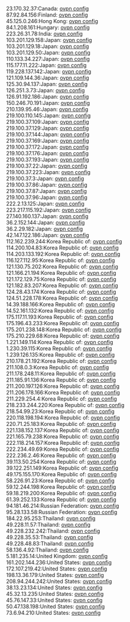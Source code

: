 23.170.32.37:Canada: [ovpn config](vpn/23_170_32_37.ovpn)  
87.92.84.156:Finland: [ovpn config](vpn/87_92_84_156.ovpn)  
45.125.0.246:Hong Kong: [ovpn config](vpn/45_125_0_246.ovpn)  
84.1.208.161:Hungary: [ovpn config](vpn/84_1_208_161.ovpn)  
223.26.31.78:India: [ovpn config](vpn/223_26_31_78.ovpn)  
103.201.129.158:Japan: [ovpn config](vpn/103_201_129_158.ovpn)  
103.201.129.18:Japan: [ovpn config](vpn/103_201_129_18.ovpn)  
103.201.129.50:Japan: [ovpn config](vpn/103_201_129_50.ovpn)  
110.133.34.227:Japan: [ovpn config](vpn/110_133_34_227.ovpn)  
115.177.11.222:Japan: [ovpn config](vpn/115_177_11_222.ovpn)  
119.228.137.142:Japan: [ovpn config](vpn/119_228_137_142.ovpn)  
121.109.144.36:Japan: [ovpn config](vpn/121_109_144_36.ovpn)  
125.30.94.137:Japan: [ovpn config](vpn/125_30_94_137.ovpn)  
126.251.3.73:Japan: [ovpn config](vpn/126_251_3_73.ovpn)  
126.91.192.186:Japan: [ovpn config](vpn/126_91_192_186.ovpn)  
150.246.70.191:Japan: [ovpn config](vpn/150_246_70_191.ovpn)  
210.139.95.46:Japan: [ovpn config](vpn/210_139_95_46.ovpn)  
219.100.110.145:Japan: [ovpn config](vpn/219_100_110_145.ovpn)  
219.100.37.109:Japan: [ovpn config](vpn/219_100_37_109.ovpn)  
219.100.37.129:Japan: [ovpn config](vpn/219_100_37_129.ovpn)  
219.100.37.144:Japan: [ovpn config](vpn/219_100_37_144.ovpn)  
219.100.37.169:Japan: [ovpn config](vpn/219_100_37_169.ovpn)  
219.100.37.172:Japan: [ovpn config](vpn/219_100_37_172.ovpn)  
219.100.37.176:Japan: [ovpn config](vpn/219_100_37_176.ovpn)  
219.100.37.193:Japan: [ovpn config](vpn/219_100_37_193.ovpn)  
219.100.37.22:Japan: [ovpn config](vpn/219_100_37_22.ovpn)  
219.100.37.223:Japan: [ovpn config](vpn/219_100_37_223.ovpn)  
219.100.37.3:Japan: [ovpn config](vpn/219_100_37_3.ovpn)  
219.100.37.86:Japan: [ovpn config](vpn/219_100_37_86.ovpn)  
219.100.37.87:Japan: [ovpn config](vpn/219_100_37_87.ovpn)  
219.100.37.96:Japan: [ovpn config](vpn/219_100_37_96.ovpn)  
222.2.13.125:Japan: [ovpn config](vpn/222_2_13_125.ovpn)  
223.217.115.192:Japan: [ovpn config](vpn/223_217_115_192.ovpn)  
27.140.160.137:Japan: [ovpn config](vpn/27_140_160_137.ovpn)  
36.2.152.144:Japan: [ovpn config](vpn/36_2_152_144.ovpn)  
36.2.29.182:Japan: [ovpn config](vpn/36_2_29_182.ovpn)  
42.147.122.186:Japan: [ovpn config](vpn/42_147_122_186.ovpn)  
112.162.239.244:Korea Republic of: [ovpn config](vpn/112_162_239_244.ovpn)  
114.200.104.83:Korea Republic of: [ovpn config](vpn/114_200_104_83.ovpn)  
114.203.133.192:Korea Republic of: [ovpn config](vpn/114_203_133_192.ovpn)  
116.127.112.95:Korea Republic of: [ovpn config](vpn/116_127_112_95.ovpn)  
121.130.75.202:Korea Republic of: [ovpn config](vpn/121_130_75_202.ovpn)  
121.166.21.194:Korea Republic of: [ovpn config](vpn/121_166_21_194.ovpn)  
121.172.129.75:Korea Republic of: [ovpn config](vpn/121_172_129_75.ovpn)  
121.182.83.207:Korea Republic of: [ovpn config](vpn/121_182_83_207.ovpn)  
124.28.43.174:Korea Republic of: [ovpn config](vpn/124_28_43_174.ovpn)  
124.51.228.178:Korea Republic of: [ovpn config](vpn/124_51_228_178.ovpn)  
14.39.188.166:Korea Republic of: [ovpn config](vpn/14_39_188_166.ovpn)  
14.52.161.132:Korea Republic of: [ovpn config](vpn/14_52_161_132.ovpn)  
175.117.11.193:Korea Republic of: [ovpn config](vpn/175_117_11_193.ovpn)  
175.196.43.233:Korea Republic of: [ovpn config](vpn/175_196_43_233.ovpn)  
175.201.238.148:Korea Republic of: [ovpn config](vpn/175_201_238_148.ovpn)  
175.210.229.68:Korea Republic of: [ovpn config](vpn/175_210_229_68.ovpn)  
1.221.149.114:Korea Republic of: [ovpn config](vpn/1_221_149_114.ovpn)  
1.230.39.115:Korea Republic of: [ovpn config](vpn/1_230_39_115.ovpn)  
1.239.126.135:Korea Republic of: [ovpn config](vpn/1_239_126_135.ovpn)  
210.178.21.192:Korea Republic of: [ovpn config](vpn/210_178_21_192.ovpn)  
211.108.0.3:Korea Republic of: [ovpn config](vpn/211_108_0_3.ovpn)  
211.178.248.11:Korea Republic of: [ovpn config](vpn/211_178_248_11.ovpn)  
211.185.91.136:Korea Republic of: [ovpn config](vpn/211_185_91_136.ovpn)  
211.200.197.126:Korea Republic of: [ovpn config](vpn/211_200_197_126.ovpn)  
211.206.178.166:Korea Republic of: [ovpn config](vpn/211_206_178_166.ovpn)  
211.229.254.4:Korea Republic of: [ovpn config](vpn/211_229_254_4.ovpn)  
218.233.244.220:Korea Republic of: [ovpn config](vpn/218_233_244_220.ovpn)  
218.54.99.23:Korea Republic of: [ovpn config](vpn/218_54_99_23.ovpn)  
220.118.198.194:Korea Republic of: [ovpn config](vpn/220_118_198_194.ovpn)  
220.71.25.183:Korea Republic of: [ovpn config](vpn/220_71_25_183.ovpn)  
221.138.152.137:Korea Republic of: [ovpn config](vpn/221_138_152_137.ovpn)  
221.165.79.238:Korea Republic of: [ovpn config](vpn/221_165_79_238.ovpn)  
222.118.214.157:Korea Republic of: [ovpn config](vpn/222_118_214_157.ovpn)  
222.234.49.69:Korea Republic of: [ovpn config](vpn/222_234_49_69.ovpn)  
222.236.2.46:Korea Republic of: [ovpn config](vpn/222_236_2_46.ovpn)  
39.113.50.254:Korea Republic of: [ovpn config](vpn/39_113_50_254.ovpn)  
39.122.251.149:Korea Republic of: [ovpn config](vpn/39_122_251_149.ovpn)  
49.175.155.170:Korea Republic of: [ovpn config](vpn/49_175_155_170.ovpn)  
58.226.91.23:Korea Republic of: [ovpn config](vpn/58_226_91_23.ovpn)  
59.12.244.198:Korea Republic of: [ovpn config](vpn/59_12_244_198.ovpn)  
59.18.219.200:Korea Republic of: [ovpn config](vpn/59_18_219_200.ovpn)  
61.39.252.133:Korea Republic of: [ovpn config](vpn/61_39_252_133.ovpn)  
94.181.46.214:Russian Federation: [ovpn config](vpn/94_181_46_214.ovpn)  
95.28.133.58:Russian Federation: [ovpn config](vpn/95_28_133_58.ovpn)  
184.22.95.253:Thailand: [ovpn config](vpn/184_22_95_253.ovpn)  
49.228.11.57:Thailand: [ovpn config](vpn/49_228_11_57.ovpn)  
49.228.232.242:Thailand: [ovpn config](vpn/49_228_232_242.ovpn)  
49.228.35.53:Thailand: [ovpn config](vpn/49_228_35_53.ovpn)  
49.228.48.83:Thailand: [ovpn config](vpn/49_228_48_83.ovpn)  
58.136.4.92:Thailand: [ovpn config](vpn/58_136_4_92.ovpn)  
5.181.235.14:United Kingdom: [ovpn config](vpn/5_181_235_14.ovpn)  
161.202.144.236:United States: [ovpn config](vpn/161_202_144_236.ovpn)  
172.107.219.42:United States: [ovpn config](vpn/172_107_219_42.ovpn)  
198.13.36.179:United States: [ovpn config](vpn/198_13_36_179.ovpn)  
208.94.244.242:United States: [ovpn config](vpn/208_94_244_242.ovpn)  
38.13.23.134:United States: [ovpn config](vpn/38_13_23_134.ovpn)  
45.32.13.235:United States: [ovpn config](vpn/45_32_13_235.ovpn)  
45.76.147.33:United States: [ovpn config](vpn/45_76_147_33.ovpn)  
50.47.138.198:United States: [ovpn config](vpn/50_47_138_198.ovpn)  
73.6.94.210:United States: [ovpn config](vpn/73_6_94_210.ovpn)  
